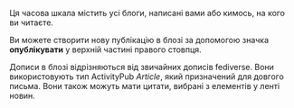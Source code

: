 Ця часова шкала містить усі блоги, написані вами або кимось, на кого ви читаєте.

Ви можете створити нову публікацію в блозі за допомогою значка **опублікувати** у верхній частині правого стовпця.

Дописи в блозі відрізняються від звичайних дописів fediverse. Вони використовують тип ActivityPub *Article*, який призначений для довгого письма. Вони також можуть мати цитати, вибрані з елементів у ленті новин.
